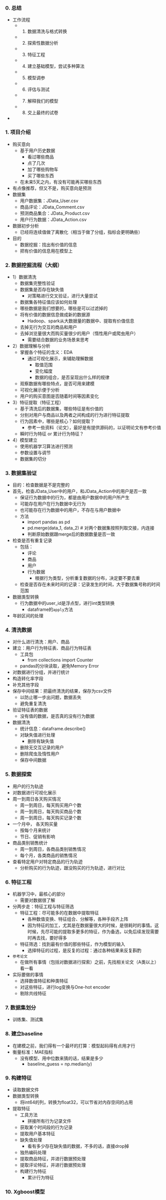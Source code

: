 ### 0. 总结
- 工作流程
  - 1. 数据清洗与格式转换
  - 2. 探索性数据分析
  - 3. 特征工程
  - 4. 建立基础模型，尝试多种算法
  - 5. 模型调参
  - 6. 评估与测试
  - 7. 解释我们的模型
  - 8. 交上最终的试卷
- 

### 1. 项目介绍
- 购买意向
  - 基于用户历史数据
    - 看过哪些商品
    - 点了几次
    - 加了哪些购物车
    - 买了哪些东西
  - 在未来5天之内，有没有可能再买哪些东西
- 有点像推荐，但又不是，购买意向是预测
- 数据集
  - 用户数据集：JData_User.csv
  - 商品评论：JData_Comment.csv
  - 预测商品集合：JData_Product.csv
  - 用户行为数据：JData_Action.csv
- 数据初步分析
  - 已经将连续值做了离散化（相当于做了分组，指标会更明确些）
- 目的
  - 数据挖掘：找出有价值的信息
  - 把有价值的信息用在模型上

### 2. 数据挖掘流程（大纲）
- 1）数据清洗
  - 数据集完整性验证
  - 数据集是否存在缺失值
    - 对策略进行交叉验证，进行大量尝试
  - 数据集各特征值应该如何处理
  - 哪些数据是我们想要的，哪些是可以过滤掉的
  - 将有价值的数据信息做成新的数据源
    - Hadoop、spark从大数据量的数据中、提取有价值信息
  - 去掉无行为交互的商品和用户
  - 去掉浏览量很大而购买量很少的用户（惰性用户或爬虫用户）
    - 需要结合数据的业务场景来思考
- 2）数据理解与分析
  - 掌握各个特征的含义：EDA
    - 通过可视化展示，来辅助理解数据
      - 取值范围
      - 变化幅度
      - 数据的组合，是否呈现出什么样的规律
  - 观察数据有哪些特点，是否可用来建模
  - 可视化展示便于分析
  - 用户的购买意图是否随着时间等因素变化
- 3）特征提取（特征工程）
  - 基于清洗后的数据集，哪些特征是有价值的
  - 分别对用户与商品以及两者之间构成的行为进行特征提取
  - 行为因素中，哪些是核心？如何提取？
    - 参考一些资料（论文），最好是有提供源码的，以证明论文有参考价值
  - 瞬时行为特征 or 累计行为特征？
- 4）模型建立
  - 使用机器学习算法进行预测
  - 参数设置与调节
  - 数据集的切分

### 3. 数据集验证
- 目的：检查数据是不是完整的
- 首先，检查JData_User中的用户，和JData_Action中的用户是否一致
  - 保证行为数据中的行为，都是由用户数据中的用户所产生
  - 可能存在用户在行为数据中无行为
  - 也可能存在行为数据中的用户，不存在与用户数据中
  - 方法
    - import pandas as pd
    - pd.merge(data_1, data_2) # 对两个数据集按照列取交接，内连接
    - 判断原始数据跟merge后的数据数量是否一致
- 检查是否有重复记录
  - 包括：
    - 评论
    - 商品
    - 用户
    - 行为数据
      - 根据行为类型，分析重复数据的分布，决定要不要去重
  - 检查是否存在未来时间的记录：记录发生的时间，大于数据集号称的时间范围
- 数据类型转换
  - 行为数据中的user_id是浮点型，进行int类型转换
    - dataframe的`apply`方法
- 年龄区间的处理

### 4. 清洗数据
- 对什么进行清洗：用户、商品
- 建立：用户行为特征表、商品行为特征表
  - 工具包
    - from collections import Counter
  - pandas的分块读取，避免Memory Error
- 对数据进行分组，并进行统计
- 构造转化率字段
- 补充其他字段
- 保存中间结果：把最终清洗的结果，保存为csv文件
  - 以防止哪一步出问题，数据丢失
  - 避免重复清洗
- 验证特征表的数据
  - 没有值的数据，是否真的没有行为数据
- 数据清洗
  - 统计信息：dataframe.describe()
  - 对缺失值进行处理
    - 删除有缺失值
  - 删除无交互记录的用户
  - 删除爬虫及惰性用户
  - 保存中间数据

### 5. 数据探索
- 用户的行为轨迹
- 对数据进行可视化展示
- 周一到周日各天购买情况
  - 周一到周日，每天购买用户个数
  - 周一到周日，每天购买商品个数
  - 周一到周日，每天购买记录个数
- 一个月中， 各天购买量
  - 按每个月来统计
  - 节日、促销有影响
- 商品类别销售统计
  - 周一到周日，各商品类别销售情况
  - 每个月，各类商品的销售情况
- 查看特定用户对特定商品的行为轨迹
  - 分析购买的行为轨迹，跟没购买的行为轨迹，进行对比

### 6. 特征工程
- 机器学习中，最核心的部分
  - 需要对数据很了解
- 分两步走：特征工程与特征筛选
  - 特征工程：尽可能多的在数据中提取特征
    - 各种数值变换、特征组合、分解等，各种手段齐上阵
    - 因为特征的加工，尤其是在数据量很大的时候，是很耗时的事情。这时候，先尽可能的提取多更多的特征，作为备选，以免后续发现需要时再去找，要好得多
  - 特征筛选：找到最有价值的那些特征，作为模型的输入
    - 选择特征的过程，是反复的过程：通过各种结果来反复斟酌
- `参考论文`
  - 在做所有事情（包括对数据进行探索）之前，先找相关论文（A类以上）看一看
- 实际要做的事情
  - 选择数值特征和种类特征
  - 对这些特征，进行log变换与One-hot encoder
  - 剔除共线特征

### 7. 数据集划分
- 训练集、测试集

### 8. 建立baseline
- 在建模之前，我们得有一个最坏的打算：模型起码得有点用才行
- 衡量标准：MAE指标
  - 没有模型、用中位数来猜的话，结果是多少
    - baseline_guess = np.median(y)

### 9. 构建特征
- 读取数据文件
- 数据类型转换
  - 将int64的列，转换为float32，可以节省对内存空间的占用
- 提取特征
  - 工具方法
    - 拼接所有行为记录文件
  - 获取某个时间段的行为记录
  - 提取用户基本特征
  - 缺失值处理
    - 看有多少存在缺失值的数据，不多的话，直接drop掉
  - 独热编码处理
  - 提取商品特征，并进行数据预处理
  - 提取评论特征，并进行数据预处理
  - 构建行为特征
    - 累计行为特征

### 10. Xgboost模型
